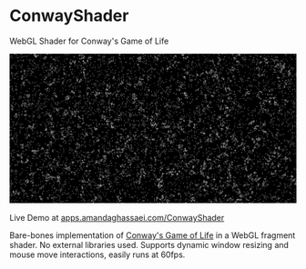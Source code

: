# ConwayShader
WebGL Shader for Conway's Game of Life

<img src="conway.png" style="width:800px">

Live Demo at <a href="http://apps.amandaghassaei.com/ConwayShader/" target="_blank">apps.amandaghassaei.com/ConwayShader</a>

Bare-bones implementation of <a href="https://en.wikipedia.org/wiki/Conway's_Game_of_Life" target="_blank">Conway's Game of Life</a> in a WebGL fragment shader. 
No external libraries used.  Supports dynamic window resizing and mouse move interactions, easily runs at 60fps.


